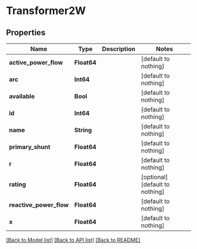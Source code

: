 # Transformer2W


## Properties
Name | Type | Description | Notes
------------ | ------------- | ------------- | -------------
**active_power_flow** | **Float64** |  | [default to nothing]
**arc** | **Int64** |  | [default to nothing]
**available** | **Bool** |  | [default to nothing]
**id** | **Int64** |  | [default to nothing]
**name** | **String** |  | [default to nothing]
**primary_shunt** | **Float64** |  | [default to nothing]
**r** | **Float64** |  | [default to nothing]
**rating** | **Float64** |  | [optional] [default to nothing]
**reactive_power_flow** | **Float64** |  | [default to nothing]
**x** | **Float64** |  | [default to nothing]


[[Back to Model list]](../README.md#models) [[Back to API list]](../README.md#api-endpoints) [[Back to README]](../README.md)


